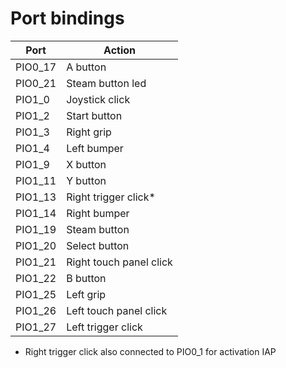# Port bindings

| Port          | Action                  |
| ------------- | -------------           |
| PIO0_17       | A button                |
| PIO0_21       | Steam button led        |
| PIO1_0        | Joystick click          |
| PIO1_2        | Start button            |
| PIO1_3        | Right grip              |
| PIO1_4        | Left bumper             |
| PIO1_9        | X button                |
| PIO1_11       | Y button                |
| PIO1_13       | Right trigger click*    |
| PIO1_14       | Right bumper            |
| PIO1_19       | Steam button            |
| PIO1_20       | Select button           |
| PIO1_21       | Right touch panel click |
| PIO1_22       | B button                |
| PIO1_25       | Left grip               |
| PIO1_26       | Left touch panel click  |
| PIO1_27       | Left trigger click      |

* Right trigger click also connected to PIO0_1 for activation IAP 

